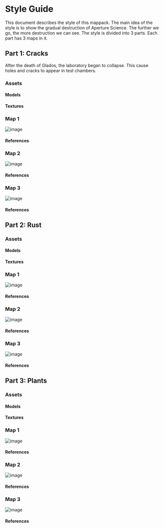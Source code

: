 # Style Guide
This document describes the style of this mappack. The main idea of the style is to show the gradual destruction of Aperture Science. The further we go, the more destruction we can see. The style is divided into 3 parts. Each part has 3 maps in it.

## Part 1: Сracks
After the death of Glados, the laboratory began to collapse. This cause holes and cracks to appear in test chambers.

### Assets

#### Models

#### Textures

### Map 1

![image](https://github.com/leankee/ruins/assets/59232816/4f27bb1c-f50a-408f-aa02-5eb80c6a7cc3)

#### References

### Map 2

![image](https://github.com/leankee/ruins/assets/59232816/0af625cb-1045-4665-aa08-2f9e80d90063)

#### References

### Map 3
![image](https://github.com/leankee/ruins/assets/59232816/5b102538-2719-42f5-999a-761b7aef1446)

#### References

## Part 2: Rust

### Assets

#### Models

#### Textures

### Map 1
![image](https://github.com/leankee/ruins/assets/59232816/158a2c08-93d1-46a1-8de5-e034dd87f842)

#### References

### Map 2
![image](https://github.com/leankee/ruins/assets/59232816/b8bc6cb0-885b-4beb-aa6a-4d495f0a16f8)

#### References

### Map 3
![image](https://github.com/leankee/ruins/assets/59232816/da608f38-2eb0-4135-870a-cbeb59730242)

#### References

##  Part 3: Plants

### Assets

#### Models

#### Textures

### Map 1

![image](https://github.com/leankee/ruins/assets/59232816/9fd08fb2-092b-441f-ab65-87b8aa1cbc36)

#### References

### Map 2

![image](https://github.com/leankee/ruins/assets/59232816/bcaa622c-5da6-4739-8d02-f3fd7f568215)

#### References

### Map 3

![image](https://github.com/leankee/ruins/assets/59232816/f8b9b38d-dae5-48fb-9ce5-4ef2060d90fa)

#### References
